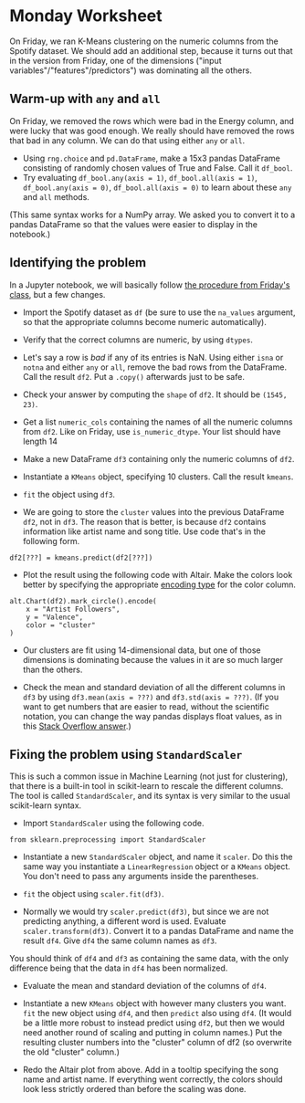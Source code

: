 # Monday Worksheet

On Friday, we ran K-Means clustering on the numeric columns from the Spotify dataset.  We should add an additional step, because it turns out that in the version from Friday, one of the dimensions ("input variables"/"features"/predictors") was dominating all the others.

## Warm-up with `any` and `all`

On Friday, we removed the rows which were bad in the Energy column, and were lucky that was good enough.  We really should have removed the rows that bad in any column.  We can do that using either `any` or `all`.

* Using `rng.choice` and `pd.DataFrame`, make a 15x3 pandas DataFrame consisting of randomly chosen values of True and False.  Call it `df_bool`.
* Try evaluating `df_bool.any(axis = 1)`, `df_bool.all(axis = 1)`, `df_bool.any(axis = 0)`, `df_bool.all(axis = 0)` to learn about these `any` and `all` methods.

(This same syntax works for a NumPy array.  We asked you to convert it to a pandas DataFrame so that the values were easier to display in the notebook.)

## Identifying the problem

In a Jupyter notebook, we will basically follow [the procedure from Friday's class](Week6-Friday.ipynb), but a few changes.

* Import the Spotify dataset as `df` (be sure to use the `na_values` argument, so that the appropriate columns become numeric automatically).

* Verify that the correct columns are numeric, by using `dtypes`.

* Let's say a row is *bad* if any of its entries is NaN.  Using either `isna` or `notna` and either `any` or `all`, remove the bad rows from the DataFrame.  Call the result `df2`.  Put a `.copy()` afterwards just to be safe.

* Check your answer by computing the `shape` of `df2`.  It should be `(1545, 23)`.

* Get a list `numeric_cols` containing the names of all the numeric columns from `df2`.  Like on Friday, use `is_numeric_dtype`.  Your list should have length 14

* Make a new DataFrame `df3` containing only the numeric columns of `df2`.

* Instantiate a `KMeans` object, specifying 10 clusters.  Call the result `kmeans`.

* `fit` the object using `df3`.

* We are going to store the `cluster` values into the previous DataFrame `df2`, not in `df3`.  The reason that is better, is because `df2` contains information like artist name and song title.  Use code that's in the following form.

```
df2[???] = kmeans.predict(df2[???])
```

* Plot the result using the following code with Altair.  Make the colors look better by specifying the appropriate [encoding type](https://altair-viz.github.io/user_guide/encoding.html#encoding-data-types) for the color column.

```
alt.Chart(df2).mark_circle().encode(
    x = "Artist Followers",
    y = "Valence",
    color = "cluster"
)
```

* Our clusters are fit using 14-dimensional data, but one of those dimensions is dominating because the values in it are so much larger than the others.

* Check the mean and standard deviation of all the different columns in `df3` by using `df3.mean(axis = ???)` and `df3.std(axis = ???)`. (If you want to get numbers that are easier to read, without the scientific notation, you can change the way pandas displays float values, as in this [Stack Overflow answer](https://stackoverflow.com/a/21140339).)

## Fixing the problem using `StandardScaler`

This is such a common issue in Machine Learning (not just for clustering), that there is a built-in tool in scikit-learn to rescale the different columns.  The tool is called `StandardScaler`, and its syntax is very similar to the usual scikit-learn syntax.

* Import `StandardScaler` using the following code.

```
from sklearn.preprocessing import StandardScaler
```

* Instantiate a new `StandardScaler` object, and name it `scaler`.  Do this the same way you instantiate a `LinearRegression` object or a `KMeans` object.  You don't need to pass any arguments inside the parentheses.

* `fit` the object using `scaler.fit(df3)`.

* Normally we would try `scaler.predict(df3)`, but since we are not predicting anything, a different word is used.  Evaluate `scaler.transform(df3)`.  Convert it to a pandas DataFrame and name the result `df4`.  Give `df4` the same column names as `df3`.

You should think of `df4` and `df3` as containing the same data, with the only difference being that the data in `df4` has been normalized.

* Evaluate the mean and standard deviation of the columns of `df4`.

* Instantiate a new `KMeans` object with however many clusters you want.  `fit` the new object using `df4`, and then `predict` also using `df4`.  (It would be a little more robust to instead predict using `df2`, but then we would need another round of scaling and putting in column names.)  Put the resulting cluster numbers into the "cluster" column of df2 (so overwrite the old "cluster" column.)

* Redo the Altair plot from above.  Add in a tooltip specifying the song name and artist name.  If everything went correctly, the colors should look less strictly ordered than before the scaling was done.
